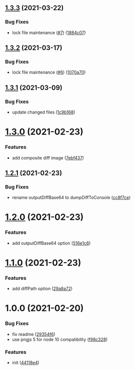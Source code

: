 ## [1.3.3](https://github.com/dword-design/jest-image-matcher/compare/v1.3.2...v1.3.3) (2021-03-22)


### Bug Fixes

* lock file maintenance ([#7](https://github.com/dword-design/jest-image-matcher/issues/7)) ([1884c07](https://github.com/dword-design/jest-image-matcher/commit/1884c07d73804c44a93b6c002ab66647642840b2))

## [1.3.2](https://github.com/dword-design/jest-image-matcher/compare/v1.3.1...v1.3.2) (2021-03-17)


### Bug Fixes

* lock file maintenance ([#6](https://github.com/dword-design/jest-image-matcher/issues/6)) ([1070a70](https://github.com/dword-design/jest-image-matcher/commit/1070a704281987063a5bd9e90e35c4be971e1e99))

## [1.3.1](https://github.com/dword-design/jest-image-matcher/compare/v1.3.0...v1.3.1) (2021-03-09)


### Bug Fixes

* update changed files ([1c9b168](https://github.com/dword-design/jest-image-matcher/commit/1c9b168c2b4f61dc8cb26a3c95f7bd28f3147f08))

# [1.3.0](https://github.com/dword-design/jest-image-matcher/compare/v1.2.1...v1.3.0) (2021-02-23)


### Features

* add composite diff image ([7ebf437](https://github.com/dword-design/jest-image-matcher/commit/7ebf4373155e36de91760cff103c42c2822a58e3))

## [1.2.1](https://github.com/dword-design/jest-image-matcher/compare/v1.2.0...v1.2.1) (2021-02-23)


### Bug Fixes

* rename outputDiffBase64 to dumpDiffToConsole ([cc8f7ce](https://github.com/dword-design/jest-image-matcher/commit/cc8f7ce937f464fbfc4f160909df7c3686f0b3a6))

# [1.2.0](https://github.com/dword-design/jest-image-matcher/compare/v1.1.0...v1.2.0) (2021-02-23)


### Features

* add outputDiffBase64 option ([516e1c6](https://github.com/dword-design/jest-image-matcher/commit/516e1c61fcff4e0167f013cb920273bc208c9498))

# [1.1.0](https://github.com/dword-design/jest-image-matcher/compare/v1.0.0...v1.1.0) (2021-02-23)


### Features

* add diffPath option ([29a8a72](https://github.com/dword-design/jest-image-matcher/commit/29a8a7290297f5e9863dcf53881ef1d37d557c24))

# 1.0.0 (2021-02-20)


### Bug Fixes

* fix readme ([29354f6](https://github.com/dword-design/jest-image-matcher/commit/29354f69a17ec975987eddb9524632007216bb36))
* use pngjs 5 for node 10 compatibility ([f98c328](https://github.com/dword-design/jest-image-matcher/commit/f98c3282e5cb1dd7b0d1262baa2033885cefba87))


### Features

* init ([44118e4](https://github.com/dword-design/jest-image-matcher/commit/44118e4136b43bd029920925ee11a4c4290c21d3))
